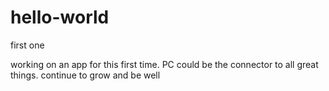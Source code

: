 # hello-world
first one

working on an app for this first time. PC could be the connector to all great things. continue to grow and be well
